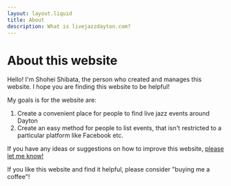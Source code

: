 ```yaml
---
layout: layout.liquid
title: About
description: What is livejazzdayton.com?
---
```


# About this website

Hello! I'm Shohei Shibata, the person who created and manages this website. I hope you are finding this website to be helpful!

My goals is for the website are:

1. Create a convenient place for people to find live jazz events around Dayton
2. Create an easy method for people to list events, that isn't restricted to a particular platform like Facebook etc.

If you have any ideas or suggestions on how to improve this website, [please let me know!](/contact)

If you like this website and find it helpful, please consider "buying me a coffee"!

<script type="text/javascript" src="https://cdnjs.buymeacoffee.com/1.0.0/button.prod.min.js" data-name="bmc-button" data-slug="shohei_shibata" data-color="#dd3436" data-emoji=""  data-font="Poppins" data-text="Buy me a coffee" data-outline-color="#ffffff" data-font-color="#ffffff" data-coffee-color="#FFDD00" ></script>